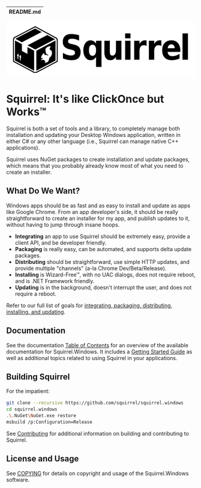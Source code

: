 | README.md |
|:---|

![](docs/artwork/Squirrel-Logo.png)

# Squirrel: It's like ClickOnce but Works™

Squirrel is both a set of tools and a library, to completely manage both installation and updating your Desktop Windows application, written in either C# or any other language (i.e., Squirrel can manage native C++ applications).

Squirrel uses NuGet packages to create installation and update packages, which means that you probably already know most of what you need to create an installer.

## What Do We Want?

Windows apps should be as fast and as easy to install and update as apps like Google Chrome. From an app developer's side, it should be really straightforward to create an installer for my app, and publish updates to it, without having to jump through insane hoops. 

* **Integrating** an app to use Squirrel should be extremely easy, provide a client API, and be developer friendly.
* **Packaging** is really easy, can be automated, and supports delta update packages.
* **Distributing** should be straightforward, use simple HTTP updates, and provide multiple "channels" (a-la Chrome Dev/Beta/Release).
* **Installing** is Wizard-Free™, with no UAC dialogs, does not require reboot, and is .NET Framework friendly.
* **Updating** is in the background, doesn't interrupt the user, and does not require a reboot.

Refer to our full list of goals for [integrating, packaging, distributing, installing, and updating](docs/goals.md).

## Documentation

See the documentation [Table of Contents](docs/readme.md) for an overview of the available documentation for Squirrel.Windows. It includes a [Getting Started Guide](docs/getting-started/0-overview.md) as well as additional topics related to using Squirrel in your applications. 

## Building Squirrel
For the impatient:

```sh
git clone --recursive https://github.com/squirrel/squirrel.windows
cd squirrel.windows
.\.NuGet\NuGet.exe restore
msbuild /p:Configuration=Release
```
See [Contributing](contributing.md) for additional information on building and contributing to Squirrel.


## License and Usage

See [COPYING](COPYING) for details on copyright and usage of the Squirrel.Windows software.





